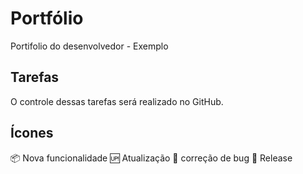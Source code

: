 # Portfólio
Portifolio do desenvolvedor - Exemplo

## Tarefas 
O controle dessas tarefas será realizado no GitHub.

## Ícones 

:package: Nova funcionalidade
:up: Atualização
:bug: correção de bug
:checkered_flag: Release
